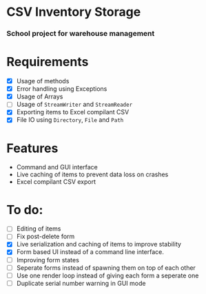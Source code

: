 # CSV Inventory Storage
### School project for warehouse management

# Requirements
- [x] Usage of methods
- [x] Error handling using Exceptions
- [x] Usage of Arrays
- [ ] Usage of `StreamWriter` and `StreamReader`
- [x] Exporting items to Excel compilant CSV
- [x] File IO using `Directory`, `File` and `Path`

# Features
- Command and GUI interface
- Live caching of items to prevent data loss on crashes
- Excel compilant CSV export

# To do:
- [ ] Editing of items
- [ ] Fix post-delete form
- [x] Live serialization and caching of items to improve stability
- [x] Form based UI instead of a command line interface.
- [ ] Improving form states
- [ ] Seperate forms instead of spawning them on top of each other
- [ ] Use one render loop instead of giving each form a seperate one
- [ ] Duplicate serial number warning in GUI mode
